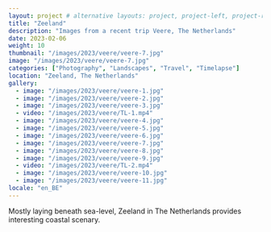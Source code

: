 ```yaml
---
layout: project # alternative layouts: project, project-left, project-right, project-top
title: "Zeeland"
description: "Images from a recent trip Veere, The Netherlands"
date: 2023-02-06
weight: 10
thumbnail: "/images/2023/veere/veere-7.jpg"
image: "/images/2023/veere/veere-7.jpg"
categories: ["Photography", "Landscapes", "Travel", "Timelapse"]
location: "Zeeland, The Netherlands"
gallery:
  - image: "/images/2023/veere/veere-1.jpg"
  - image: "/images/2023/veere/veere-2.jpg"
  - image: "/images/2023/veere/veere-3.jpg"
  - video: "/images/2023/veere/TL-1.mp4"
  - image: "/images/2023/veere/veere-4.jpg"
  - image: "/images/2023/veere/veere-5.jpg"
  - image: "/images/2023/veere/veere-6.jpg"
  - image: "/images/2023/veere/veere-7.jpg"
  - image: "/images/2023/veere/veere-8.jpg"
  - image: "/images/2023/veere/veere-9.jpg"
  - video: "/images/2023/veere/TL-2.mp4"
  - image: "/images/2023/veere/veere-10.jpg"
  - image: "/images/2023/veere/veere-11.jpg"
locale: "en_BE"
---
```


Mostly laying beneath sea-level, Zeeland in The Netherlands provides interesting coastal scenary.